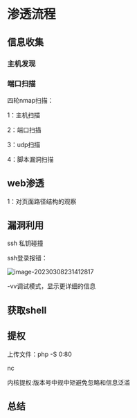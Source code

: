 # 渗透流程

## 信息收集

### 主机发现

### 端口扫描

四轮nmap扫描：

1：主机扫描

2：端口扫描

3：udp扫描

4：脚本漏洞扫描

## web渗透

1：对页面路径结构的观察



## 漏洞利用

ssh 私钥碰撞

ssh登录报错：

![image-20230308231412817](C:\Users\june\AppData\Roaming\Typora\typora-user-images\image-20230308231412817.png)

-vv调试模式，显示更详细的信息

## 获取shell

## 提权

上传文件：php -S 0:80

nc

内核提权:版本号中规中矩避免忽略和信息泛滥

## 总结

